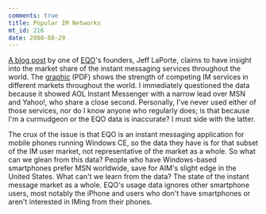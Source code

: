 ```yaml
--- 
comments: true
title: Popular IM Networks
mt_id: 216
date: 2008-08-29
---
```

[A blog post](http://billionsconnected.com/blog/2008/08/global-im-market-share-im-usage/) by one of [EQO](http://www.eqo.com)'s founders, Jeff LaPorte, claims to have insight into the market share of the instant messaging services throughout the world.  The [graphic](http://billionsconnected.com/blog/wp-content/uploads/2008/08/global_im_market_share_stats_july_08.pdf) (PDF) shows the strength of competing IM services in different markets throughout the world.  I immediately questioned the data because it showed AOL Instant Messenger with a narrow lead over MSN and Yahoo!, who share a close second.  Personally, I've never used either of those services, nor do I know anyone who regularly does; is that because I'm a curmudgeon or the EQO data is inaccurate?  I must side with the latter.

The crux of the issue is that EQO is an instant messaging application for mobile phones running Windows CE, so the data they have is for that subset of the IM user market, not representative of the market as a whole.  So what can we glean from this data?  People who have Windows-based smartphones prefer MSN worldwide, save for AIM's slight edge in the United States.  What can't we learn from the data?  The state of the instant message market as a whole.  EQO's usage data ignores other smartphone users, most notably the iPhone and users who don't have smartphones or aren't interested in IMing from their phones.
